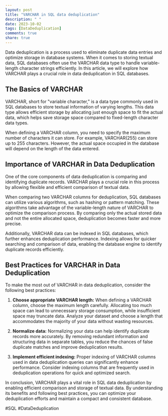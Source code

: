 ```yaml
---
layout: post
title: "VARCHAR in SQL data deduplication"
description: " "
date: 2023-10-02
tags: [DataDeduplication]
comments: true
share: true
---
```


Data deduplication is a process used to eliminate duplicate data entries and optimize storage in database systems. When it comes to storing textual data, SQL databases often use the VARCHAR data type to handle variable-length character strings efficiently. In this article, we will explore how VARCHAR plays a crucial role in data deduplication in SQL databases.

## The Basics of VARCHAR

VARCHAR, short for "variable character," is a data type commonly used in SQL databases to store textual information of varying lengths. This data type allows efficient storage by allocating just enough space to fit the actual data, which helps save storage space compared to fixed-length character data types.

When defining a VARCHAR column, you need to specify the maximum number of characters it can store. For example, VARCHAR(255) can store up to 255 characters. However, the actual space occupied in the database will depend on the length of the data entered.

## Importance of VARCHAR in Data Deduplication

One of the core components of data deduplication is comparing and identifying duplicate records. VARCHAR plays a crucial role in this process by allowing flexible and efficient comparison of textual data.

When comparing two VARCHAR columns for deduplication, SQL databases can utilize various algorithms, such as hashing or pattern matching. These algorithms take advantage of the variable-length nature of VARCHAR to optimize the comparison process. By comparing only the actual stored data and not the entire allocated space, deduplication becomes faster and more precise.

Additionally, VARCHAR data can be indexed in SQL databases, which further enhances deduplication performance. Indexing allows for quicker searching and comparison of data, enabling the database engine to identify duplicate records efficiently.

## Best Practices for VARCHAR in Data Deduplication

To make the most out of VARCHAR in data deduplication, consider the following best practices:

1. **Choose appropriate VARCHAR length:** When defining a VARCHAR column, choose the maximum length carefully. Allocating too much space can lead to unnecessary storage consumption, while insufficient space may truncate data. Analyze your dataset and choose a length that accommodates the majority of your data without wasting resources.

2. **Normalize data:** Normalizing your data can help identify duplicate records more accurately. By removing redundant information and structuring data in separate tables, you reduce the chances of false duplicate matches and improve deduplication results.

3. **Implement efficient indexing:** Proper indexing of VARCHAR columns used in data deduplication queries can significantly enhance performance. Consider indexing columns that are frequently used in deduplication operations for quick and optimized search.

In conclusion, VARCHAR plays a vital role in SQL data deduplication by enabling efficient comparison and storage of textual data. By understanding its benefits and following best practices, you can optimize your deduplication efforts and maintain a compact and consistent database.

#SQL #DataDeduplication